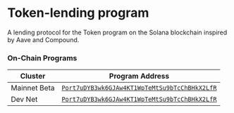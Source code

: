 # Token-lending program

A lending protocol for the Token program on the Solana blockchain inspired by Aave and Compound.

### On-Chain Programs

| Cluster | Program Address |
| --- | --- |
| Mainnet Beta | [`Port7uDYB3wk6GJAw4KT1WpTeMtSu9bTcChBHkX2LfR`](https://explorer.solana.com/address/Port7uDYB3wk6GJAw4KT1WpTeMtSu9bTcChBHkX2LfR) |
| Dev Net | [`Port7uDYB3wk6GJAw4KT1WpTeMtSu9bTcChBHkX2LfR`](https://explorer.solana.com/address/Port7uDYB3wk6GJAw4KT1WpTeMtSu9bTcChBHkX2LfR?cluster=devnet) |
